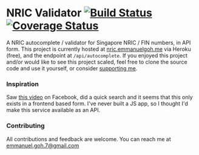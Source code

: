 # NRIC Validator  [![Build Status](https://travis-ci.org/emman27/nric-validator.svg?branch=master)](https://travis-ci.org/emman27/nric-validator) [![Coverage Status](https://coveralls.io/repos/github/emman27/nric-validator/badge.svg?branch=master)](https://coveralls.io/github/emman27/nric-validator?branch=master)

A NRIC autocomplete / validator for Singapore NRIC / FIN numbers, in API form. This project is currently hosted at [nric.emmanuelgoh.me](http://nric.emmanuelgoh.me) via Heroku (free), and the endpoint at `/api/autocomplete`. If you enjoyed this project and/or would like to see this project scaled, feel free to clone the source code and use it yourself, or consider [supporting me](paypal.me/EmmanuelGoh).

### Inspiration
Saw [this video](https://www.facebook.com/thefunsocial/videos/309730776118437/?pnref=story) on Facebook, did a quick search and it seems that this only exists in a frontend based form. I've never built a JS app, so I thought I'd make this service available as an API.

### Contributing
All contributions and feedback are welcome. You can reach me at emmanuel.goh.7@gmail.com

